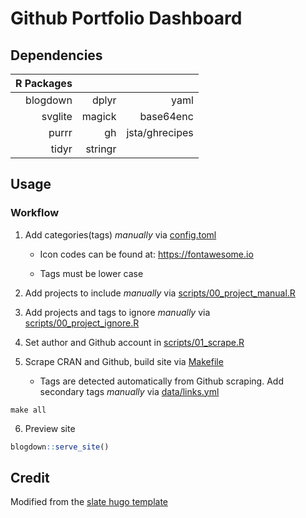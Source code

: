 # Github Portfolio Dashboard

## Dependencies

|   R Packages|  |  |
|--:|--:|--:|
|  blogdown|  dplyr|  yaml|
|  svglite|  magick|  base64enc|
| purrr | gh| jsta/ghrecipes|
| tidyr| stringr| |

## Usage

### Workflow

1. Add categories(tags) _manually_ via [config.toml](config.toml)

    * Icon codes can be found at: https://fontawesome.io
  
    * Tags must be lower case
  
2. Add projects to include _manually_ via [scripts/00_project_manual.R](scripts/00_project_manual.R)

3. Add projects and tags to ignore _manually_ via [scripts/00_project_ignore.R](scripts/00_project_ignore.R)

4. Set author and Github account in [scripts/01_scrape.R](scripts/01_scrape.R)

5. Scrape CRAN and Github, build site via [Makefile](Makefile)

    * Tags are detected automatically from Github scraping. Add secondary tags _manually_ via [data/links.yml](data/links.yml)

```
make all
```

6. Preview site 

```r
blogdown::serve_site()
```

## Credit

Modified from the [slate hugo template](https://github.com/gesquive/slate)
